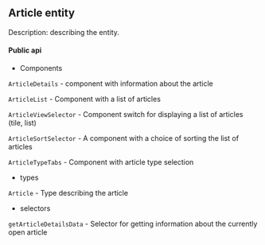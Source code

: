 ## Article entity

Description:
describing the entity.

#### Public api

- Components

`ArticleDetails` - component with information about the article

`ArticleList` -  Component with a list of articles

`ArticleViewSelector` - Component switch for displaying a list of articles (tile, list)

`ArticleSortSelector` - A component with a choice of sorting the list of articles

`ArticleTypeTabs` - Component with article type selection

- types

`Article` - Type describing the article

- selectors

`getArticleDetailsData` - Selector for getting information about the currently open article